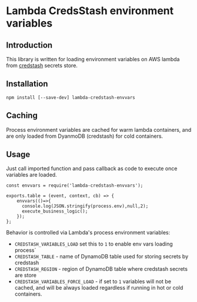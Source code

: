 # Lambda CredsStash environment variables

## Introduction

This library is written for loading environment variables on AWS lambda
from [credstash](https://github.com/fugue/credstash) secrets store.

## Installation

`npm install [--save-dev] lambda-credstash-envvars`

## Caching

Process environment variables are cached for warm lambda containers, and are
only loaded from DyanmoDB (credstash) for cold containers.

## Usage

Just call imported function and pass callback as code to execute once
variables are loaded.


```
const envvars = require('lambda-credstash-envvars');

exports.table = (event, context, cb) => {
    envvars(()=>{
      console.log(JSON.stringify(process.env),null,2);
      execute_business_logic();
    });
};
```

Behavior is controlled via Lambda's process environment variables:

- `CREDSTASH_VARIABLES_LOAD` set this to `1` to enable env vars loading process`
- `CREDSTASH_TABLE` - name of DynamoDB table used for storing secrets by credstash
- `CREDSTASH_REGION` - region of DynamoDB table where credstash secrets are store
- `CREDSTASH_VARIABLES_FORCE_LOAD` - if set to `1` variables will not be cached, and will
   be always loaded regardless if running in hot or cold containers.
